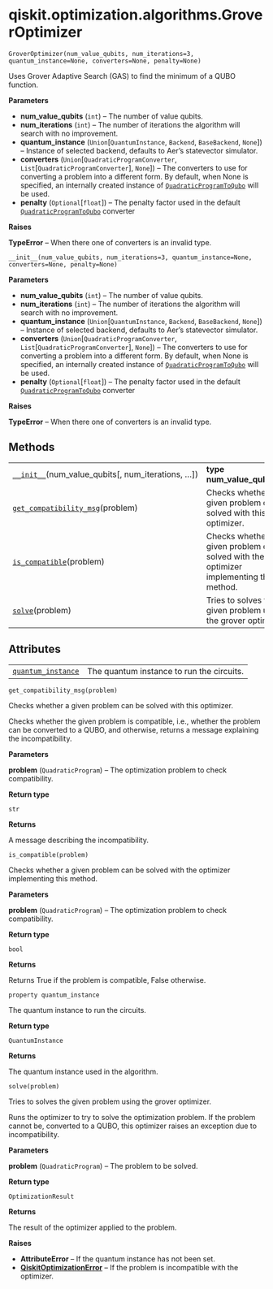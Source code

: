 <span id="qiskit-optimization-algorithms-groveroptimizer" />

# qiskit.optimization.algorithms.GroverOptimizer



`GroverOptimizer(num_value_qubits, num_iterations=3, quantum_instance=None, converters=None, penalty=None)`

Uses Grover Adaptive Search (GAS) to find the minimum of a QUBO function.

**Parameters**

*   **num\_value\_qubits** (`int`) – The number of value qubits.
*   **num\_iterations** (`int`) – The number of iterations the algorithm will search with no improvement.
*   **quantum\_instance** (`Union`\[`QuantumInstance`, `Backend`, `BaseBackend`, `None`]) – Instance of selected backend, defaults to Aer’s statevector simulator.
*   **converters** (`Union`\[`QuadraticProgramConverter`, `List`\[`QuadraticProgramConverter`], `None`]) – The converters to use for converting a problem into a different form. By default, when None is specified, an internally created instance of [`QuadraticProgramToQubo`](qiskit.optimization.converters.QuadraticProgramToQubo#qiskit.optimization.converters.QuadraticProgramToQubo "qiskit.optimization.converters.QuadraticProgramToQubo") will be used.
*   **penalty** (`Optional`\[`float`]) – The penalty factor used in the default [`QuadraticProgramToQubo`](qiskit.optimization.converters.QuadraticProgramToQubo#qiskit.optimization.converters.QuadraticProgramToQubo "qiskit.optimization.converters.QuadraticProgramToQubo") converter

**Raises**

**TypeError** – When there one of converters is an invalid type.



`__init__(num_value_qubits, num_iterations=3, quantum_instance=None, converters=None, penalty=None)`

**Parameters**

*   **num\_value\_qubits** (`int`) – The number of value qubits.
*   **num\_iterations** (`int`) – The number of iterations the algorithm will search with no improvement.
*   **quantum\_instance** (`Union`\[`QuantumInstance`, `Backend`, `BaseBackend`, `None`]) – Instance of selected backend, defaults to Aer’s statevector simulator.
*   **converters** (`Union`\[`QuadraticProgramConverter`, `List`\[`QuadraticProgramConverter`], `None`]) – The converters to use for converting a problem into a different form. By default, when None is specified, an internally created instance of [`QuadraticProgramToQubo`](qiskit.optimization.converters.QuadraticProgramToQubo#qiskit.optimization.converters.QuadraticProgramToQubo "qiskit.optimization.converters.QuadraticProgramToQubo") will be used.
*   **penalty** (`Optional`\[`float`]) – The penalty factor used in the default [`QuadraticProgramToQubo`](qiskit.optimization.converters.QuadraticProgramToQubo#qiskit.optimization.converters.QuadraticProgramToQubo "qiskit.optimization.converters.QuadraticProgramToQubo") converter

**Raises**

**TypeError** – When there one of converters is an invalid type.

## Methods

|                                                                                                                                                                                  |                                                                                           |
| -------------------------------------------------------------------------------------------------------------------------------------------------------------------------------- | ----------------------------------------------------------------------------------------- |
| [`__init__`](#qiskit.optimization.algorithms.GroverOptimizer.__init__ "qiskit.optimization.algorithms.GroverOptimizer.__init__")(num\_value\_qubits\[, num\_iterations, …])      | **type num\_value\_qubits**`int`                                                          |
| [`get_compatibility_msg`](#qiskit.optimization.algorithms.GroverOptimizer.get_compatibility_msg "qiskit.optimization.algorithms.GroverOptimizer.get_compatibility_msg")(problem) | Checks whether a given problem can be solved with this optimizer.                         |
| [`is_compatible`](#qiskit.optimization.algorithms.GroverOptimizer.is_compatible "qiskit.optimization.algorithms.GroverOptimizer.is_compatible")(problem)                         | Checks whether a given problem can be solved with the optimizer implementing this method. |
| [`solve`](#qiskit.optimization.algorithms.GroverOptimizer.solve "qiskit.optimization.algorithms.GroverOptimizer.solve")(problem)                                                 | Tries to solves the given problem using the grover optimizer.                             |

## Attributes

|                                                                                                                                                          |                                           |
| -------------------------------------------------------------------------------------------------------------------------------------------------------- | ----------------------------------------- |
| [`quantum_instance`](#qiskit.optimization.algorithms.GroverOptimizer.quantum_instance "qiskit.optimization.algorithms.GroverOptimizer.quantum_instance") | The quantum instance to run the circuits. |



`get_compatibility_msg(problem)`

Checks whether a given problem can be solved with this optimizer.

Checks whether the given problem is compatible, i.e., whether the problem can be converted to a QUBO, and otherwise, returns a message explaining the incompatibility.

**Parameters**

**problem** (`QuadraticProgram`) – The optimization problem to check compatibility.

**Return type**

`str`

**Returns**

A message describing the incompatibility.



`is_compatible(problem)`

Checks whether a given problem can be solved with the optimizer implementing this method.

**Parameters**

**problem** (`QuadraticProgram`) – The optimization problem to check compatibility.

**Return type**

`bool`

**Returns**

Returns True if the problem is compatible, False otherwise.



`property quantum_instance`

The quantum instance to run the circuits.

**Return type**

`QuantumInstance`

**Returns**

The quantum instance used in the algorithm.



`solve(problem)`

Tries to solves the given problem using the grover optimizer.

Runs the optimizer to try to solve the optimization problem. If the problem cannot be, converted to a QUBO, this optimizer raises an exception due to incompatibility.

**Parameters**

**problem** (`QuadraticProgram`) – The problem to be solved.

**Return type**

`OptimizationResult`

**Returns**

The result of the optimizer applied to the problem.

**Raises**

*   **AttributeError** – If the quantum instance has not been set.
*   [**QiskitOptimizationError**](qiskit.optimization.QiskitOptimizationError#qiskit.optimization.QiskitOptimizationError "qiskit.optimization.QiskitOptimizationError") – If the problem is incompatible with the optimizer.
